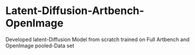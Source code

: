 # Latent-Diffusion-Artbench-OpenImage
Developed latent-Diffusion Model from scratch trained on Full Artbench and OpenImage pooled-Data set 
